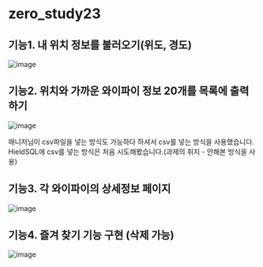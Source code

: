 # zero_study23

## 기능1. 내 위치 정보를 불러오기(위도, 경도)
![image](https://github.com/koratoo/zero_study23/assets/96603612/2a2874c5-9d28-4b08-a6bc-abc2fcc05905)


## 기능2. 위치와 가까운 와이파이 정보 20개를 목록에 출력하기
![image](https://github.com/koratoo/zero_study23/assets/96603612/45988471-01f8-4b10-8582-f591118a2952)

매니저님이 csv파일을 넣는 방식도 가능하다 하셔서 csv를 넣는 방식을 사용했습니다.<br>
HieldSQL에 csv를 넣는 방식은 처음 시도해봤습니다.(과제의 취지 - 안해본 방식을 사용)


## 기능3. 각 와이파이의 상세정보 페이지 
![image](https://github.com/koratoo/zero_study23/assets/96603612/85c59a1c-7493-410a-b802-eb9143ca4d20)


## 기능4. 즐겨 찾기 기능 구현 (삭제 가능)
![image](https://github.com/koratoo/zero_study23/assets/96603612/0e0bbefd-7f16-4704-bff5-69071adae839)


